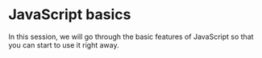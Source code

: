 # JavaScript basics

In this session, we will go through the basic features of JavaScript so that you can start to use it right away.

